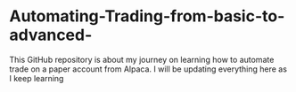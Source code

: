 # Automating-Trading-from-basic-to-advanced-
This GitHub repository is about my journey on learning how to automate trade on a paper account from Alpaca. I will be updating everything here as I keep learning

